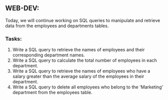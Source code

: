 ## WEB-DEV:
Today, we will continue working on SQL queries to manipulate and retrieve data from the employees and departments tables.

### Tasks:
1. Write a SQL query to retrieve the names of employees and their corresponding department names.
2. Write a SQL query to calculate the total number of employees in each department.
3. Write a SQL query to retrieve the names of employees who have a salary greater than the average salary of the employees in their department.
4. Write a SQL query to delete all employees who belong to the 'Marketing' department from the employees table.
